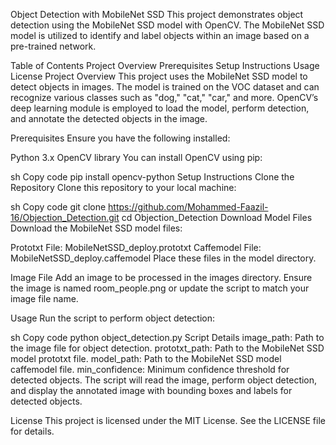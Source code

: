 Object Detection with MobileNet SSD
This project demonstrates object detection using the MobileNet SSD model with OpenCV. The MobileNet SSD model is utilized to identify and label objects within an image based on a pre-trained network.

Table of Contents
Project Overview
Prerequisites
Setup Instructions
Usage
License
Project Overview
This project uses the MobileNet SSD model to detect objects in images. The model is trained on the VOC dataset and can recognize various classes such as "dog," "cat," "car," and more. OpenCV’s deep learning module is employed to load the model, perform detection, and annotate the detected objects in the image.

Prerequisites
Ensure you have the following installed:

Python 3.x
OpenCV library
You can install OpenCV using pip:

sh
Copy code
pip install opencv-python
Setup Instructions
Clone the Repository
Clone this repository to your local machine:

sh
Copy code
git clone https://github.com/Mohammed-Faazil-16/Objection_Detection.git
cd Objection_Detection
Download Model Files
Download the MobileNet SSD model files:

Prototxt File: MobileNetSSD_deploy.prototxt
Caffemodel File: MobileNetSSD_deploy.caffemodel
Place these files in the model directory.

Image File
Add an image to be processed in the images directory. Ensure the image is named room_people.png or update the script to match your image file name.

Usage
Run the script to perform object detection:

sh
Copy code
python object_detection.py
Script Details
image_path: Path to the image file for object detection.
prototxt_path: Path to the MobileNet SSD model prototxt file.
model_path: Path to the MobileNet SSD model caffemodel file.
min_confidence: Minimum confidence threshold for detected objects.
The script will read the image, perform object detection, and display the annotated image with bounding boxes and labels for detected objects.

License
This project is licensed under the MIT License. See the LICENSE file for details.

